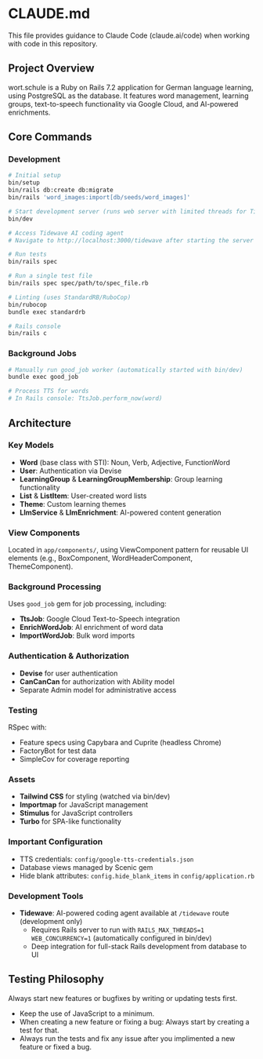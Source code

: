 # CLAUDE.md

This file provides guidance to Claude Code (claude.ai/code) when working with code in this repository.

## Project Overview

wort.schule is a Ruby on Rails 7.2 application for German language learning, using PostgreSQL as the database. It features word management, learning groups, text-to-speech functionality via Google Cloud, and AI-powered enrichments.

## Core Commands

### Development
```bash
# Initial setup
bin/setup
bin/rails db:create db:migrate
bin/rails 'word_images:import[db/seeds/word_images]'

# Start development server (runs web server with limited threads for Tidewave, Tailwind CSS, and background jobs)
bin/dev

# Access Tidewave AI coding agent
# Navigate to http://localhost:3000/tidewave after starting the server

# Run tests
bin/rails spec

# Run a single test file
bin/rails spec spec/path/to/spec_file.rb

# Linting (uses StandardRB/RuboCop)
bin/rubocop
bundle exec standardrb

# Rails console
bin/rails c
```

### Background Jobs
```bash
# Manually run good_job worker (automatically started with bin/dev)
bundle exec good_job

# Process TTS for words
# In Rails console: TtsJob.perform_now(word)
```

## Architecture

### Key Models
- **Word** (base class with STI): Noun, Verb, Adjective, FunctionWord
- **User**: Authentication via Devise
- **LearningGroup** & **LearningGroupMembership**: Group learning functionality
- **List** & **ListItem**: User-created word lists
- **Theme**: Custom learning themes
- **LlmService** & **LlmEnrichment**: AI-powered content generation

### View Components
Located in `app/components/`, using ViewComponent pattern for reusable UI elements (e.g., BoxComponent, WordHeaderComponent, ThemeComponent).

### Background Processing
Uses `good_job` gem for job processing, including:
- **TtsJob**: Google Cloud Text-to-Speech integration
- **EnrichWordJob**: AI enrichment of word data
- **ImportWordJob**: Bulk word imports

### Authentication & Authorization
- **Devise** for user authentication
- **CanCanCan** for authorization with Ability model
- Separate Admin model for administrative access

### Testing
RSpec with:
- Feature specs using Capybara and Cuprite (headless Chrome)
- FactoryBot for test data
- SimpleCov for coverage reporting

### Assets
- **Tailwind CSS** for styling (watched via bin/dev)
- **Importmap** for JavaScript management
- **Stimulus** for JavaScript controllers
- **Turbo** for SPA-like functionality

### Important Configuration
- TTS credentials: `config/google-tts-credentials.json`
- Database views managed by Scenic gem
- Hide blank attributes: `config.hide_blank_items` in `config/application.rb`

### Development Tools
- **Tidewave**: AI-powered coding agent available at `/tidewave` route (development only)
  - Requires Rails server to run with `RAILS_MAX_THREADS=1 WEB_CONCURRENCY=1` (automatically configured in bin/dev)
  - Deep integration for full-stack Rails development from database to UI

## Testing Philosophy
Always start new features or bugfixes by writing or updating tests first.
- Keep the use of JavaScript to a minimum.
- When creating a new feature or fixing a bug: Always start by creating a test for that.
- Always run the tests and fix any issue after you implimented a new feature or fixed a bug.